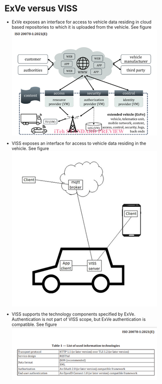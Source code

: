 # ExVe versus VISS

* ExVe exposes an interface for access to vehicle data residing in cloud based repositories to which it is uploaded from the vehicle. See figure
![ExVe scope](ExVe-scope.png)

* VISS exposes an interface for access to vehicle data residing in the vehicle. See figure
![VISS scope](VISS-scope.jpg)

* VISS supports the technology components specified by ExVe. Authentication is not part of VISS scope, but ExVe authentication is compatible. See figure
![ExVe technology components](ExVe-tech-components.png)

